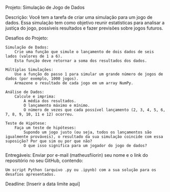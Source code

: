 Projeto: Simulação de Jogo de Dados

Descrição:
Você tem a tarefa de criar uma simulação para um jogo de dados. Essa simulação tem como objetivo reunir estatísticas para analisar a justiça do jogo, possíveis resultados e fazer previsões sobre jogos futuros.

Desafios do Projeto:

    Simulação de Dados:
        Crie uma função que simule o lançamento de dois dados de seis lados (valores de 1 a 6).
        Esta função deve retornar a soma dos resultados dos dados.

    Múltiplas Simulações:
        Use a função do passo 1 para simular um grande número de jogos de dados (por exemplo, 1000 jogos).
        Armazene o resultado de cada jogo em um array NumPy.

    Análise de Dados:
        Calcule e imprima:
            A média dos resultados.
            O lançamento máximo e mínimo.
            O número de vezes que cada possível lançamento (2, 3, 4, 5, 6, 7, 8, 9, 10, 11 e 12) ocorreu.

    Teste de Hipótese:
        Faça um teste de hipóteses:
            Supondo um jogo justo (ou seja, todos os lançamentos são igualmente prováveis), o resultado da sua simulação coincide com essa suposição? Por que sim ou por que não?
            O que isso significa para um jogador do jogo de dados?

Entregáveis:
Enviar por e-mail (matheusfiiorin) seu nome e o link do repositório no seu GitHub, contendo:

    Um script Python (arquivo .py ou .ipynb) com a sua solução para os desafios apresentados.

Deadline:
[Inserir a data limite aqui]
